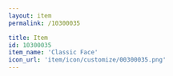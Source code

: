 ```yaml
---
layout: item
permalink: /10300035

title: Item
id: 10300035
item_name: 'Classic Face'
icon_url: 'item/icon/customize/00300035.png'
---
```

